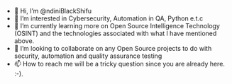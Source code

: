 - 👋 Hi, I’m @ndiniBlackShifu
- 👀 I’m interested in Cybersecurity, Automation in QA, Python e.t.c
- 🌱 I’m currently learning more on Open Source Intelligence Technology (OSINT) and the technologies associated with what l have mentioned above.
- 💞️ I’m looking to collaborate on any Open Source projects to do with security, automation and quality assurance testing
- 📫 How to reach me will be a tricky question since you are already here. :-). 

<!---
ndiniBlackShifu/ndiniBlackShifu is a ✨ special ✨ repository because its `README.md` (this file) appears on your GitHub profile.
You can click the Preview link to take a look at your changes.
--->
